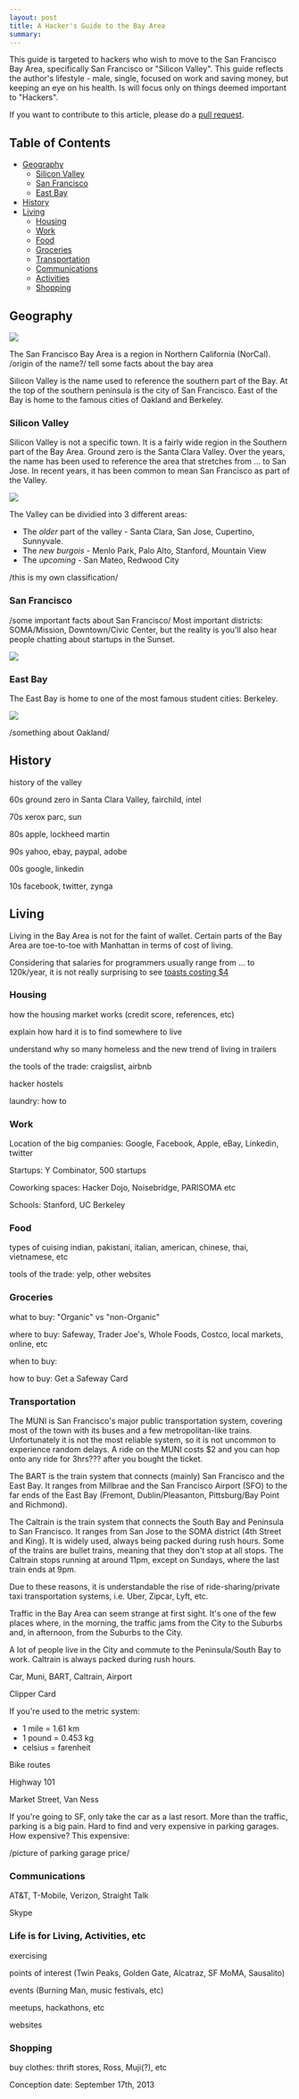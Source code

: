 ```yaml
---
layout: post
title: A Hacker's Guide to the Bay Area
summary:
---
```


This guide is targeted to hackers who wish to move to the San Francisco Bay Area, specifically San Francisco or "Silicon Valley".
This guide reflects the author's lifestyle - male, single, focused on work and saving money, but keeping an eye on his health.
Is will focus only on things deemed important to "Hackers".

If you want to contribute to this article, please do a [pull request](https://github.com/ttasterisco/ttasterisco.github.com/).

## Table of Contents
* [Geography](#geography)
  * [Silicon Valley](#geo-sv)
  * [San Francisco](#geo-sf)
  * [East Bay](#geo-eb)
* [History](#history)
* [Living](#living)
  * [Housing](#housing)
  * [Work](#work)
  * [Food](#food)
  * [Groceries](#groceries)
  * [Transportation](#transportation)
  * [Communications](#communications)
  * [Activities](#activities)
  * [Shopping](#shopping)


## Geography
<img src="/resources/2013-09-17-a-hackers-guide-to-the-bay-area/01-bay-area.png" />

The San Francisco Bay Area is a region in Northern California (NorCal). /origin of the name?/
tell some facts about the bay area

Silicon Valley is the name used to reference the southern part of the Bay.
At the top of the southern peninsula is the city of San Francisco.
East of the Bay is home to the famous cities of Oakland and Berkeley.

### <a id="geo-sv"> </a> Silicon Valley
Silicon Valley is not a specific town. It is a fairly wide region in the Southern part of the Bay Area.
Ground zero is the Santa Clara Valley. Over the years, the name has been used to reference the area that stretches from
... to San Jose. In recent years, it has been common to mean San Francisco as part of the Valley.

<img src="/resources/2013-09-17-a-hackers-guide-to-the-bay-area/02-silicon-valley.png" />

The Valley can be dividied into 3 different areas:
* The *older* part of the valley - Santa Clara, San Jose, Cupertino, Sunnyvale.
* The *new burgois* - Menlo Park, Palo Alto, Stanford, Mountain View
* The *upcoming* - San Mateo, Redwood City

/this is my own classification/

### <a id="geo-sf"> </a> San Francisco
/some important facts about San Francisco/
Most important districts: SOMA/Mission, Downtown/Civic Center, but the reality is you'll also hear people chatting about startups in the Sunset.

<img src="/resources/2013-09-17-a-hackers-guide-to-the-bay-area/03-san-francisco.png" />

### <a id="geo-eb"> </a> East Bay
The East Bay is home to one of the most famous student cities: Berkeley.

<img src="/resources/2013-09-17-a-hackers-guide-to-the-bay-area/04-east-bay.png" />

/something about Oakland/

## History
history of the valley

60s ground zero in Santa Clara Valley, fairchild, intel

70s xerox parc, sun

80s apple, lockheed martin

90s yahoo, ebay, paypal, adobe

00s google, linkedin

10s facebook, twitter, zynga

## Living
Living in the Bay Area is not for the faint of wallet. Certain parts of the Bay Area are toe-to-toe with Manhattan in terms of cost of living.

Considering that salaries for programmers usually range from ... to 120k/year, it is not really surprising to see [toasts costing $4](link-to-venturebeat-article)

### Housing
how the housing market works (credit score, references, etc)

explain how hard it is to find somewhere to live

understand why so many homeless and the new trend of living in trailers

the tools of the trade: craigslist, airbnb

hacker hostels

laundry: how to

### Work
Location of the big companies: Google, Facebook, Apple, eBay, Linkedin, twitter

Startups: Y Combinator, 500 startups

Coworking spaces: Hacker Dojo, Noisebridge, PARISOMA etc

Schools: Stanford, UC Berkeley

### Food
types of cuising indian, pakistani, italian, american, chinese, thai, vietnamese, etc

tools of the trade: yelp, other websites

### Groceries
what to buy: "Organic" vs "non-Organic"

where to buy: Safeway, Trader Joe's, Whole Foods, Costco, local markets, online, etc

when to buy:

how to buy: Get a Safeway Card

### Transportation
The MUNI is San Francisco's major public transportation system, covering most of the town with its buses and a few metropolitan-like trains. Unfortunately it is not the most reliable system, so it is not uncommon to experience random delays. A ride on the MUNI costs $2 and you can hop onto any ride for 3hrs??? after you bought the ticket.

The BART is the train system that connects (mainly) San Francisco and the East Bay. It ranges from Millbrae and the San Francisco Airport (SFO) to the far ends of the East Bay (Fremont, Dublin/Pleasanton, Pittsburg/Bay Point and Richmond).

The Caltrain is the train system that connects the South Bay and Peninsula to San Francisco. It ranges from San Jose to the SOMA district (4th Street and King). It is widely used, always being packed during rush hours. Some of the trains are bullet trains, meaning that they don't stop at all stops. The Caltrain stops running at around 11pm, except on Sundays, where the last train ends at 9pm.

Due to these reasons, it is understandable the rise of ride-sharing/private taxi transportation systems, i.e. Uber, Zipcar, Lyft, etc.

Traffic in the Bay Area can seem strange at first sight. It's one of the few places where, in the morning, the traffic jams from the City to the Suburbs and, in afternoon, from the Suburbs to the City.

A lot of people live in the City and commute to the Peninsula/South Bay to work. Caltrain is always packed during rush hours.

Car, Muni, BART, Caltrain, Airport

Clipper Card

If you're used to the metric system:
* 1 mile = 1.61 km
* 1 pound = 0.453 kg
* celsius = farenheit

Bike routes

Highway 101

Market Street, Van Ness

If you're going to SF, only take the car as a last resort. More than the traffic, parking is a big pain. Hard to find and very expensive in parking garages. How expensive? This expensive:

/picture of parking garage price/

### Communications
AT&T, T-Mobile, Verizon, Straight Talk

Skype

### <a id="activities"> </a> Life is for Living, Activities, etc
exercising

points of interest (Twin Peaks, Golden Gate, Alcatraz, SF MoMA, Sausalito)

events (Burning Man, music festivals, etc)

meetups, hackathons, etc

websites

### Shopping
buy clothes: thrift stores, Ross, Muji(?), etc


Conception date: September 17th, 2013
